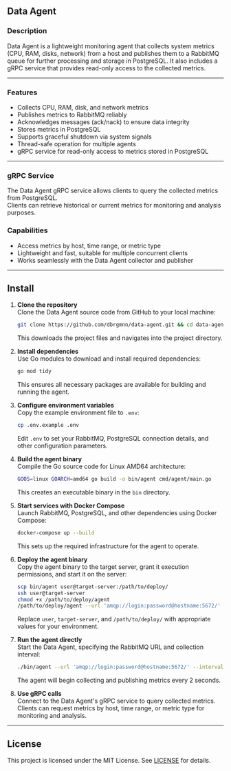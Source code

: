 ## Data Agent

### Description
Data Agent is a lightweight monitoring agent that collects system metrics (CPU, RAM, disks, network) from a host and publishes them to a RabbitMQ queue for further processing and storage in PostgreSQL. It also includes a gRPC service that provides read-only access to the collected metrics.

---

### Features
- Collects CPU, RAM, disk, and network metrics
- Publishes metrics to RabbitMQ reliably
- Acknowledges messages (ack/nack) to ensure data integrity
- Stores metrics in PostgreSQL
- Supports graceful shutdown via system signals
- Thread-safe operation for multiple agents
- gRPC service for read-only access to metrics stored in PostgreSQL

---

### gRPC Service
The Data Agent gRPC service allows clients to query the collected metrics from PostgreSQL.  
Clients can retrieve historical or current metrics for monitoring and analysis purposes.

### Capabilities
- Access metrics by host, time range, or metric type
- Lightweight and fast, suitable for multiple concurrent clients
- Works seamlessly with the Data Agent collector and publisher

---

## Install
1. **Clone the repository**  
   Clone the Data Agent source code from GitHub to your local machine:  
   ```bash
   git clone https://github.com/dbrgmnn/data-agent.git && cd data-agent
   ```  
   This downloads the project files and navigates into the project directory.

2. **Install dependencies**  
   Use Go modules to download and install required dependencies:  
   ```bash
   go mod tidy
   ```  
   This ensures all necessary packages are available for building and running the agent.

3. **Configure environment variables**  
   Copy the example environment file to `.env`:  
   ```bash
   cp .env.example .env
   ```  
   Edit `.env` to set your RabbitMQ, PostgreSQL connection details, and other configuration parameters.

4. **Build the agent binary**  
   Compile the Go source code for Linux AMD64 architecture:  
   ```bash
   GOOS=linux GOARCH=amd64 go build -o bin/agent cmd/agent/main.go
   ```  
   This creates an executable binary in the `bin` directory.

5. **Start services with Docker Compose**  
   Launch RabbitMQ, PostgreSQL, and other dependencies using Docker Compose:  
   ```bash
   docker-compose up --build
   ```  
   This sets up the required infrastructure for the agent to operate.

6. **Deploy the agent binary**  
   Copy the agent binary to the target server, grant it execution permissions, and start it on the server:  
   ```bash
   scp bin/agent user@target-server:/path/to/deploy/
   ssh user@target-server
   chmod +x /path/to/deploy/agent
   /path/to/deploy/agent --url 'amqp://login:password@hostname:5672/' --interval 2
   ```  
   Replace `user`, `target-server`, and `/path/to/deploy/` with appropriate values for your environment.

7. **Run the agent directly**  
   Start the Data Agent, specifying the RabbitMQ URL and collection interval:  
   ```bash
   ./bin/agent --url 'amqp://login:password@hostname:5672/' --interval 2
   ```  
   The agent will begin collecting and publishing metrics every 2 seconds.

8. **Use gRPC calls**  
   Connect to the Data Agent's gRPC service to query collected metrics.  
   Clients can request metrics by host, time range, or metric type for monitoring and analysis.

---

## License
This project is licensed under the MIT License. See [LICENSE](./LICENSE) for details.